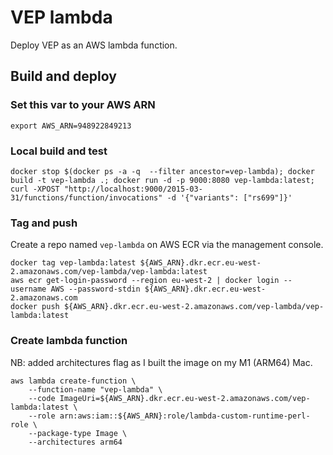 # VEP lambda

Deploy VEP as an AWS lambda function.

## Build and deploy

### Set this var to your AWS ARN

```export AWS_ARN=948922849213```

### Local build and test
```
docker stop $(docker ps -a -q  --filter ancestor=vep-lambda); docker build -t vep-lambda .; docker run -d -p 9000:8080 vep-lambda:latest; curl -XPOST "http://localhost:9000/2015-03-31/functions/function/invocations" -d '{"variants": ["rs699"]}'
```

### Tag and push

Create a repo named `vep-lambda` on AWS ECR via the management console.

```
docker tag vep-lambda:latest ${AWS_ARN}.dkr.ecr.eu-west-2.amazonaws.com/vep-lambda/vep-lambda:latest
aws ecr get-login-password --region eu-west-2 | docker login --username AWS --password-stdin ${AWS_ARN}.dkr.ecr.eu-west-2.amazonaws.com
docker push ${AWS_ARN}.dkr.ecr.eu-west-2.amazonaws.com/vep-lambda/vep-lambda:latest
```

### Create lambda function

NB: added architectures flag as I built the image on my M1 (ARM64) Mac.

```
aws lambda create-function \
    --function-name "vep-lambda" \
    --code ImageUri=${AWS_ARN}.dkr.ecr.eu-west-2.amazonaws.com/vep-lambda:latest \
    --role arn:aws:iam::${AWS_ARN}:role/lambda-custom-runtime-perl-role \
    --package-type Image \
    --architectures arm64
```
